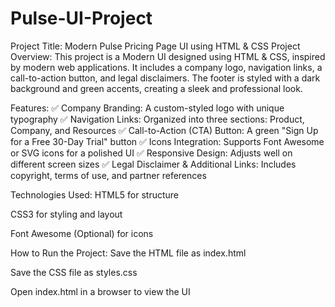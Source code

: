 # Pulse-UI-Project

Project Title: Modern Pulse Pricing Page UI using HTML & CSS
Project Overview:
This project is a Modern UI designed using HTML & CSS, inspired by modern web applications. It includes a company logo, navigation links, a call-to-action button, and legal disclaimers. The footer is styled with a dark background and green accents, creating a sleek and professional look.

Features:
✅ Company Branding: A custom-styled logo with unique typography
✅ Navigation Links: Organized into three sections: Product, Company, and Resources
✅ Call-to-Action (CTA) Button: A green "Sign Up for a Free 30-Day Trial" button
✅ Icons Integration: Supports Font Awesome or SVG icons for a polished UI
✅ Responsive Design: Adjusts well on different screen sizes
✅ Legal Disclaimer & Additional Links: Includes copyright, terms of use, and partner references

Technologies Used:
HTML5 for structure

CSS3 for styling and layout

Font Awesome (Optional) for icons

How to Run the Project:
Save the HTML file as index.html

Save the CSS file as styles.css

Open index.html in a browser to view the UI
